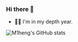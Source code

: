 ### Hi there 👋

- 🧘‍♂️ I'm in my depth year.

<!-- 
- 🔭 I’m currently working on many things.
- 🌱 I’m currently learning Rust.
- 🤔 I’m looking for help with ...
- 💬 Ask me about ...
- 📫 How to reach me: ...
- 😄 Pronouns: ...
- ⚡ Fun fact: ... 
-->

![M1heng's GitHub stats](https://github-readme-stats.vercel.app/api?username=m1heng&show_icons=true)
